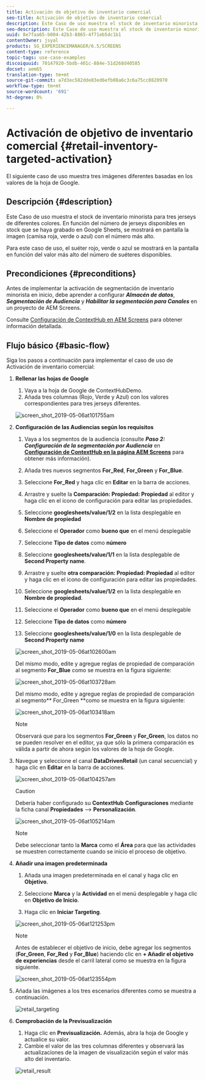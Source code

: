 ```yaml
---
title: Activación de objetivo de inventario comercial
seo-title: Activación de objetivo de inventario comercial
description: Este Caso de uso muestra el stock de inventario minorista para tres jerseys de diferentes colores. En función del número de jerseys disponibles en stock que se haya grabado en Google Sheets, se mostrará en pantalla la imagen (camisa roja, verde o azul) con el número más alto.
seo-description: Este Caso de uso muestra el stock de inventario minorista para tres jerseys de diferentes colores. En función del número de jerseys disponibles en stock que se haya grabado en Google Sheets, se mostrará en pantalla la imagen (camisa roja, verde o azul) con el número más alto.
uuid: 8e7faa65-b004-42b3-8865-4f71eb5dc1b1
contentOwner: jsyal
products: SG_EXPERIENCEMANAGER/6.5/SCREENS
content-type: reference
topic-tags: use-case-examples
discoiquuid: 70147920-5bdb-401c-884e-51d268d40585
docset: aem65
translation-type: tm+mt
source-git-commit: a7d3ec582dde83ed6efb08a6c3c6a75cc0820970
workflow-type: tm+mt
source-wordcount: '691'
ht-degree: 0%

---
```



# Activación de objetivo de inventario comercial {#retail-inventory-targeted-activation}

El siguiente caso de uso muestra tres imágenes diferentes basadas en los valores de la hoja de Google.

## Descripción {#description}

Este Caso de uso muestra el stock de inventario minorista para tres jerseys de diferentes colores. En función del número de jerseys disponibles en stock que se haya grabado en Google Sheets, se mostrará en pantalla la imagen (camisa roja, verde o azul) con el número más alto.

Para este caso de uso, el suéter rojo, verde o azul se mostrará en la pantalla en función del valor más alto del número de suéteres disponibles.

## Precondiciones {#preconditions}

Antes de implementar la activación de segmentación de inventario minorista en inicio, debe aprender a configurar ***Almacén de datos***, ***Segmentación de Audiencia*** y ***Habilitar la segmentación para Canales*** en un proyecto de AEM Screens.

Consulte [Configuración de ContextHub en AEM Screens](configuring-context-hub.md) para obtener información detallada.

## Flujo básico {#basic-flow}

Siga los pasos a continuación para implementar el caso de uso de Activación de inventario comercial:

1. **Rellenar las hojas de Google**

   1. Vaya a la hoja de Google de ContextHubDemo.
   1. Añada tres columnas (Rojo, Verde y Azul) con los valores correspondientes para tres jerseys diferentes.

   ![screen_shot_2019-05-06at101755am](assets/screen_shot_2019-05-06at101755am.png)

1. **Configuración de las Audiencias según los requisitos**

   1. Vaya a los segmentos de la audiencia (consulte ***Paso 2: Configuración de la segmentación por Audiencia*** en **[Configuración de ContextHub en la página AEM Screens](configuring-context-hub.md)** para obtener más información).

   1. Añada tres nuevos segmentos **For_Red**, **For_Green** y **For_Blue**.

   1. Seleccione **For_Red** y haga clic en **Editar** en la barra de acciones.

   1. Arrastre y suelte la **Comparación: Propiedad: Propiedad** al editor y haga clic en el icono de configuración para editar las propiedades.
   1. Seleccione **googlesheets/value/1/2** en la lista desplegable en **Nombre de propiedad**

   1. Seleccione el **Operador** como **bueno que** en el menú desplegable

   1. Seleccione **Tipo de datos** como **número**

   1. Seleccione **googlesheets/value/1/1** en la lista desplegable de **Second Property name**.

   1. Arrastre y suelte **otra comparación: Propiedad: Propiedad** al editor y haga clic en el icono de configuración para editar las propiedades.
   1. Seleccione **googlesheets/value/1/2** en la lista desplegable en **Nombre de propiedad**.

   1. Seleccione el **Operador** como **bueno que** en el menú desplegable

   1. Seleccione **Tipo de datos** como **número**

   1. Seleccione **googlesheets/value/1/0** en la lista desplegable de **Second Property name**

   ![screen_shot_2019-05-06at102600am](assets/screen_shot_2019-05-06at102600am.png)

   Del mismo modo, edite y agregue reglas de propiedad de comparación al segmento **For_Blue** como se muestra en la figura siguiente:

   ![screen_shot_2019-05-06at103728am](assets/screen_shot_2019-05-06at103728am.png)

   Del mismo modo, edite y agregue reglas de propiedad de comparación al segmento** For_Green **como se muestra en la figura siguiente:

   ![screen_shot_2019-05-06at103418am](assets/screen_shot_2019-05-06at103418am.png)

   >[!NOTE]
   >
   >Observará que para los segmentos **For_Green** y **For_Green**, los datos no se pueden resolver en el editor, ya que sólo la primera comparación es válida a partir de ahora según los valores de la hoja de Google.

1. Navegue y seleccione el canal **DataDrivenRetail** (un canal secuencial) y haga clic en **Editar** en la barra de acciones.

   ![screen_shot_2019-05-06at104257am](assets/screen_shot_2019-05-06at104257am.png)

   >[!CAUTION]
   >
   >Debería haber configurado su **ContextHub** **Configuraciones** mediante la ficha canal **Propiedades** —> **Personalización**.

   ![screen_shot_2019-05-06at105214am](assets/screen_shot_2019-05-06at105214am.png)

   >[!NOTE]
   Debe seleccionar tanto la **Marca** como el **Área** para que las actividades se muestren correctamente cuando se inicio el proceso de objetivo.

1. **Añadir una imagen predeterminada**

   1. Añada una imagen predeterminada en el canal y haga clic en **Objetivo**.
   1. Seleccione **Marca** y la **Actividad** en el menú desplegable y haga clic en **Objetivo de Inicio**.

   1. Haga clic en **Iniciar Targeting**.

   ![screen_shot_2019-05-06at121253pm](assets/screen_shot_2019-05-06at121253pm.png)

   >[!NOTE]
   Antes de establecer el objetivo de inicio, debe agregar los segmentos (**For_Green**, **For_Red** y **For_Blue**) haciendo clic en **+ Añadir el objetivo de experiencias** desde el carril lateral como se muestra en la figura siguiente.

   ![screen_shot_2019-05-06at123554pm](assets/screen_shot_2019-05-06at123554pm.png)

1. Añada las imágenes a los tres escenarios diferentes como se muestra a continuación.

   ![retail_targeting](assets/retail_targeting.gif)

1. **Comprobación de la Previsualización**

   1. Haga clic en **Previsualización.** Además, abra la hoja de Google y actualice su valor.
   1. Cambie el valor de las tres columnas diferentes y observará las actualizaciones de la imagen de visualización según el valor más alto del inventario.

   ![retail_result](assets/retail_result.gif)

